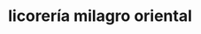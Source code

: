 ---
title: "licorería milagro oriental"
url: /puerto-la-cruz/licoreria-milagro-oriental/
shop: alcohol
---